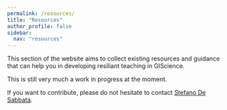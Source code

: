 ```yaml
---
permalink: /resources/
title: "Resources"
author_profile: false
sidebar:
  nav: "resources"
---
```



This section of the website aims to collect existing resources and guidance that can help you in developing resiliant teaching in GIScience. 

This is still very much a work in progress at the moment. 

If you want to contribute, please do not hesitate to contact [Stefano De Sabbata](mailto:s.desabbata@le.ac.uk?subject=[giscience-teachr]%20Query).

